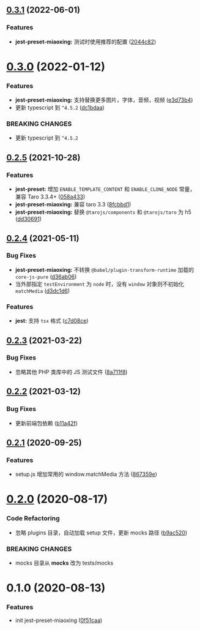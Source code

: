 ## [0.3.1](https://github.com/miaoxing/jest-preset-miaoxing/compare/jest-preset-miaoxing@0.3.0...jest-preset-miaoxing@0.3.1) (2022-06-01)


### Features

* **jest-preset-miaoxing:** 测试时使用推荐的配置 ([2044c82](https://github.com/miaoxing/jest-preset-miaoxing/commit/2044c82ca6a41058866ba44cd7182425e9e1b002))

# [0.3.0](https://github.com/miaoxing/jest-preset-miaoxing/compare/jest-preset-miaoxing@0.2.5...jest-preset-miaoxing@0.3.0) (2022-01-12)


### Features

* **jest-preset-miaoxing:** 支持替换更多图片，字体，音频，视频 ([e3d73b4](https://github.com/miaoxing/jest-preset-miaoxing/commit/e3d73b489a3a679c1230d517cf9100ab62601dcc))
* 更新 typescript 到 `^4.5.2` ([dc1bdaa](https://github.com/miaoxing/jest-preset-miaoxing/commit/dc1bdaa7ebb4645858242f05e3963a3e8d85fcdf))


### BREAKING CHANGES

* 更新 typescript 到 `^4.5.2`

## [0.2.5](https://github.com/miaoxing/jest-preset-miaoxing/compare/jest-preset-miaoxing@0.2.4...jest-preset-miaoxing@0.2.5) (2021-10-28)


### Features

* **jest-preset:** 增加 `ENABLE_TEMPLATE_CONTENT` 和 `ENABLE_CLONE_NODE` 常量，兼容 Taro 3.3.4+ ([058a433](https://github.com/miaoxing/jest-preset-miaoxing/commit/058a433db7c4263042c29c9e0a8cc535d14b519f))
* **jest-preset-miaoxing:** 兼容 taro 3.3 ([8fcbbd1](https://github.com/miaoxing/jest-preset-miaoxing/commit/8fcbbd138cb24c52e4d359af7744650efea858a9))
* **jest-preset-miaoxing:** 替换 `@tarojs/components` 和 `@tarojs/taro` 为 h5 ([dd30691](https://github.com/miaoxing/jest-preset-miaoxing/commit/dd30691ad3c3d6f54cff28d5aacf790987f7cd57))

## [0.2.4](https://github.com/miaoxing/jest-preset-miaoxing/compare/jest-preset-miaoxing@0.2.3...jest-preset-miaoxing@0.2.4) (2021-05-11)


### Bug Fixes

* **jest-preset-miaoxing:** 不转换 `@babel/plugin-transform-runtime` 加载的 `core-js-pure` ([d36ab06](https://github.com/miaoxing/jest-preset-miaoxing/commit/d36ab0682ae08d5f514c3f10609348a5b805e595))
* 当外部指定 `testEnvironment` 为 `node` 时，没有 `window` 对象则不初始化 `matchMedia` ([d3dc1d6](https://github.com/miaoxing/jest-preset-miaoxing/commit/d3dc1d69941aead6115ebdc0275166a233d3410c))


### Features

* **jest:** 支持 `tsx` 格式 ([c7d08ce](https://github.com/miaoxing/jest-preset-miaoxing/commit/c7d08ce9ba6a73242237a62b120ede7b15f5ab3f))

## [0.2.3](https://github.com/miaoxing/jest-preset-miaoxing/compare/jest-preset-miaoxing@0.2.2...jest-preset-miaoxing@0.2.3) (2021-03-22)


### Bug Fixes

* 忽略其他 PHP 类库中的 JS 测试文件 ([8a711f8](https://github.com/miaoxing/jest-preset-miaoxing/commit/8a711f8055b4266e337e494416e336aefa9c4846))

## [0.2.2](https://github.com/miaoxing/jest-preset-miaoxing/compare/jest-preset-miaoxing@0.2.1...jest-preset-miaoxing@0.2.2) (2021-03-12)


### Bug Fixes

* 更新前端包依赖 ([b11a42f](https://github.com/miaoxing/jest-preset-miaoxing/commit/b11a42f543ca432c46b5d46eb08b09e8dcf92e1f))

## [0.2.1](https://github.com/miaoxing/jest-preset-miaoxing/compare/jest-preset-miaoxing@0.2.0...jest-preset-miaoxing@0.2.1) (2020-09-25)


### Features

* setup.js 增加常用的 window.matchMedia 方法 ([867359e](https://github.com/miaoxing/jest-preset-miaoxing/commit/867359e8691430bb101cb8b553ffcdcf01192787))

# [0.2.0](https://github.com/miaoxing/jest-preset-miaoxing/compare/jest-preset-miaoxing@0.1.0...jest-preset-miaoxing@0.2.0) (2020-08-17)


### Code Refactoring

* 忽略 plugins 目录，自动加载 setup 文件，更新 mocks 路径 ([b9ac520](https://github.com/miaoxing/jest-preset-miaoxing/commit/b9ac52097cbe876632d0b0b542420ec14219eb92))


### BREAKING CHANGES

* mocks 目录从 __mocks__ 改为 tests/mocks

# 0.1.0 (2020-08-13)


### Features

* init jest-preset-miaoxing ([0f51caa](https://github.com/miaoxing/jest-preset-miaoxing/commit/0f51caae7dcec8364f7277991c889ecb2bc20232))

